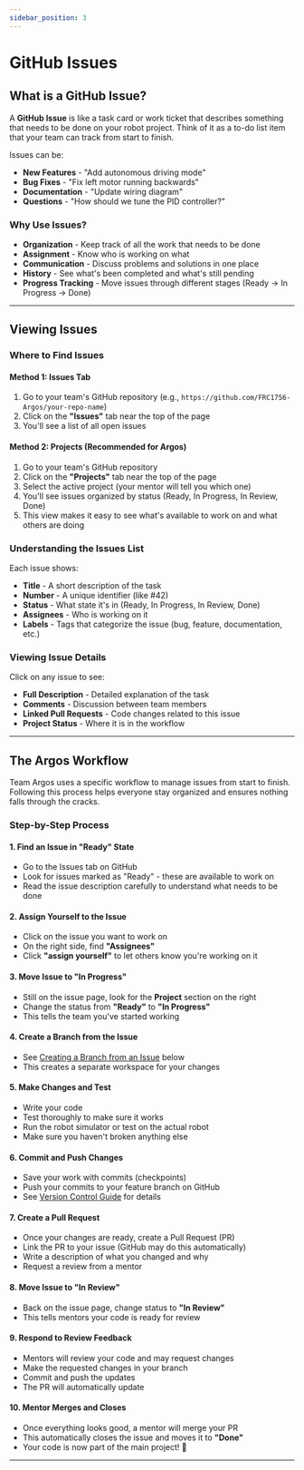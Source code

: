 ```yaml
---
sidebar_position: 3
---
```


# GitHub Issues

## What is a GitHub Issue?

A **GitHub Issue** is like a task card or work ticket that describes something that needs to be done on your robot project. Think of it as a to-do list item that your team can track from start to finish.

Issues can be:
- **New Features** - "Add autonomous driving mode"
- **Bug Fixes** - "Fix left motor running backwards"
- **Documentation** - "Update wiring diagram"
- **Questions** - "How should we tune the PID controller?"

### Why Use Issues?

- **Organization** - Keep track of all the work that needs to be done
- **Assignment** - Know who is working on what
- **Communication** - Discuss problems and solutions in one place
- **History** - See what's been completed and what's still pending
- **Progress Tracking** - Move issues through different stages (Ready → In Progress → Done)

---

## Viewing Issues

### Where to Find Issues

#### Method 1: Issues Tab
1. Go to your team's GitHub repository (e.g., `https://github.com/FRC1756-Argos/your-repo-name`)
2. Click on the **"Issues"** tab near the top of the page
3. You'll see a list of all open issues

#### Method 2: Projects (Recommended for Argos)
1. Go to your team's GitHub repository
2. Click on the **"Projects"** tab near the top of the page
3. Select the active project (your mentor will tell you which one)
4. You'll see issues organized by status (Ready, In Progress, In Review, Done)
5. This view makes it easy to see what's available to work on and what others are doing

### Understanding the Issues List

Each issue shows:
- **Title** - A short description of the task
- **Number** - A unique identifier (like #42)
- **Status** - What state it's in (Ready, In Progress, In Review, Done)
- **Assignees** - Who is working on it
- **Labels** - Tags that categorize the issue (bug, feature, documentation, etc.)

### Viewing Issue Details

Click on any issue to see:
- **Full Description** - Detailed explanation of the task
- **Comments** - Discussion between team members
- **Linked Pull Requests** - Code changes related to this issue
- **Project Status** - Where it is in the workflow

---

## The Argos Workflow

Team Argos uses a specific workflow to manage issues from start to finish. Following this process helps everyone stay organized and ensures nothing falls through the cracks.

### Step-by-Step Process

#### 1. **Find an Issue in "Ready" State**
   - Go to the Issues tab on GitHub
   - Look for issues marked as "Ready" - these are available to work on
   - Read the issue description carefully to understand what needs to be done

#### 2. **Assign Yourself to the Issue**
   - Click on the issue you want to work on
   - On the right side, find **"Assignees"**
   - Click **"assign yourself"** to let others know you're working on it

#### 3. **Move Issue to "In Progress"**
   - Still on the issue page, look for the **Project** section on the right
   - Change the status from **"Ready"** to **"In Progress"**
   - This tells the team you've started working

#### 4. **Create a Branch from the Issue**
   - See [Creating a Branch from an Issue](../01_Version_Control/index.md#method-1-create-branch-from-an-issue-recommended-for-argos) below
   - This creates a separate workspace for your changes

#### 5. **Make Changes and Test**
   - Write your code
   - Test thoroughly to make sure it works
   - Run the robot simulator or test on the actual robot
   - Make sure you haven't broken anything else

#### 6. **Commit and Push Changes**
   - Save your work with commits (checkpoints)
   - Push your commits to your feature branch on GitHub
   - See [Version Control Guide](../01_Version_Control/index.md#committing) for details

#### 7. **Create a Pull Request**
   - Once your changes are ready, create a Pull Request (PR)
   - Link the PR to your issue (GitHub may do this automatically)
   - Write a description of what you changed and why
   - Request a review from a mentor

#### 8. **Move Issue to "In Review"**
   - Back on the issue page, change status to **"In Review"**
   - This tells mentors your code is ready for review

#### 9. **Respond to Review Feedback**
   - Mentors will review your code and may request changes
   - Make the requested changes in your branch
   - Commit and push the updates
   - The PR will automatically update

#### 10. **Mentor Merges and Closes**
   - Once everything looks good, a mentor will merge your PR
   - This automatically closes the issue and moves it to **"Done"**
   - Your code is now part of the main project! 🎉

---

